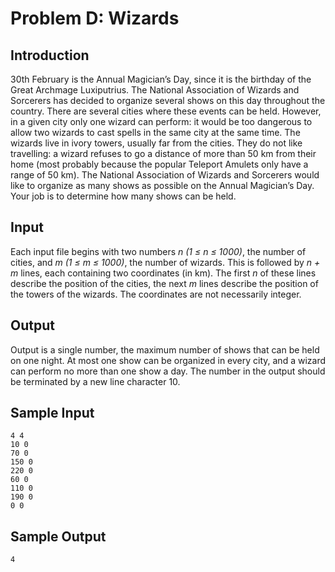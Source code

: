 # Problem D: Wizards
## Introduction
30th February is the Annual Magician’s Day, since it is the birthday of the Great Archmage Luxiputrius. 
The National Association of Wizards and Sorcerers has decided to organize several shows on this day 
throughout the country. There are several cities where these events can be held. However, in a given 
city only one wizard can perform: it would be too dangerous to allow two wizards to cast spells in the 
same city at the same time. The wizards live in ivory towers, usually far from the cities. They do not 
like travelling: a wizard refuses to go a distance of more than 50 km from their home (most probably 
because the popular Teleport Amulets only have a range of 50 km). The National Association of Wizards 
and Sorcerers would like to organize as many shows as possible on the Annual Magician’s Day. Your job 
is to determine how many shows can be held.

## Input
Each input file begins with two numbers *n (1 ≤ n ≤ 1000)*, the number of cities, and *m (1 ≤ m ≤ 1000)*,
the number of wizards. This is followed by *n + m* lines, each containing two coordinates (in km). The first
*n* of these lines describe the position of the cities, the next *m* lines describe the position of the towers 
of the wizards. The coordinates are not necessarily integer.

## Output
Output is a single number, the maximum number of shows that can be held on one night. At most one show 
can be organized in every city, and a wizard can perform no more than one show a day. The number in the 
output should be terminated by a new line character 10.

## Sample Input
```
4 4
10 0
70 0
150 0
220 0 
60 0 
110 0 
190 0 
0 0
```
## Sample Output
```
4
```
